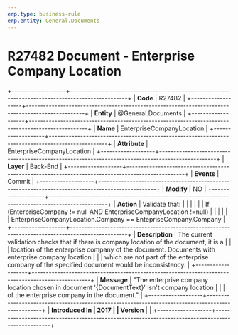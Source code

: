 ```yaml
---
erp.type: business-rule
erp.entity: General.Documents
---
```


# R27482 Document - Enterprise Company Location
+-------------------+--------------------------------------------------------------------------------------------------+
| **Code**          | R27482                                                                                           |
+-------------------+--------------------------------------------------------------------------------------------------+
| **Entity**        | @General.Documents                                                                                         |
+-------------------+--------------------------------------------------------------------------------------------------+
| **Name**          | EnterpriseCompanyLocation                                                                        |
+-------------------+--------------------------------------------------------------------------------------------------+
| **Attribute**     | EnterpriseCompanyLocation                                                                        |
+-------------------+--------------------------------------------------------------------------------------------------+
| **Layer**         | Back-End                                                                                         |
+-------------------+--------------------------------------------------------------------------------------------------+
| **Events**        | Commit                                                                                           |
+-------------------+--------------------------------------------------------------------------------------------------+
| **Modify**        | NO                                                                                               |
+-------------------+--------------------------------------------------------------------------------------------------+
| **Action**        | Validate that:                                                                                   |
|                   |                                                                                                  |
|                   | If (EnterpriseCompany != null AND EnterpriseCompanyLocation !=null)                              |
|                   |                                                                                                  |
|                   | EnterpriseCompanyLocation.Company == EntepriseCompany.Company                                    |
+-------------------+--------------------------------------------------------------------------------------------------+
| **Description**   | The current validation checks that if there is company location of the document, it is a         |
|                   | location of the enterprise company of the document. Documents with enterprise company location   |
|                   | which are not part of the enterprise company of the specified document would be inconsistency.   |
+-------------------+--------------------------------------------------------------------------------------------------+
| **Message**       | \"The enterprise company location chosen in document \'{DocumentText}\' isn\'t company location  |
|                   | of the enterprise company in the document.\"                                                     |
+-------------------+--------------------------------------------------------------------------------------------------+
| **Introduced In   | 2017                                                                                             |
| Version**         |                                                                                                  |
+-------------------+--------------------------------------------------------------------------------------------------+

  

  

  
